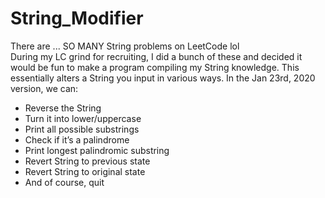 # String_Modifier
There are ... SO MANY String problems on LeetCode lol\
During my LC grind for recruiting, I did a bunch of these and decided it would be fun to make a program compiling my String knowledge. This essentially alters a String you input in various ways. In the Jan 23rd, 2020 version, we can:
<ul>
<li>Reverse the String</li>
<li>Turn it into lower/uppercase</li>
<li>Print all possible substrings</li>
<li>Check if it’s a palindrome</li>
<li>Print longest palindromic substring</li>
<li>Revert String to previous state</li>
<li>Revert String to original state</li>
<li>And of course, quit</li>
</ul>
